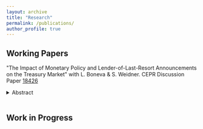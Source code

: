 ```yaml
---
layout: archive
title: "Research"
permalink: /publications/
author_profile: true
---
```


## Working Papers

"The Impact of Monetary Policy and Lender-of-Last-Resort Announcements on the Treasury Market" with L. Boneva & S. Weidner. CEPR Discussion Paper [18426](https://cepr.org/publications/dp18426)

<details>
  <summary>Abstract</summary>
   <i>This paper presents new empirical evidence on the behavior of the U.S Treasury market in response to Federal Open Market Committee (FOMC) announcements during the Global Financial Crisis and the Covid-19 pandemic. We differentiate between announcements related to policy rate changes and those related to lender-of-last-resort liquidity facilities to examine their distinct impacts on the market. High-frequency data on interest rate futures are used to extract the surprise component of FOMC announcements. To also make use of announcements taking place outside the future exchanges trading hours, we show that high-frequency changes in exchange rates can be used to impute commonly used monetary policy surprises. Our findings reveal that policy rate and liquidity announcements decrease Treasury yields substantially but differ in their transmission mechanism. While announcements related to interest rates primarily affect bond yields through expected lower short rates, lender-of-last-resort announcements decrease bond yields by reducing term premia, demonstrating the complementary role of these different policies in stabilizing the Treasury market by influencing intermediaries and interest rates.</i>
</details>
<br>

## Work in Progress


<!-- {% if author.googlescholar %}
  You can also find my articles on <u><a href="{{author.googlescholar}}">my Google Scholar profile</a>.</u>
{% endif %}

{% include base_path %}

{% for post in site.publications reversed %}
  {% include archive-single.html %}
{% endfor %} -->
